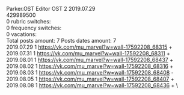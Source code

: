 Parker.OST	Editor OST 2 2019.07.29\
429989500\
0 rubric switches:\
0 frequency switches:\
0 vacations:\
Total posts amount: 7	Posts dates amount: 7\
2019.07.29 1 https://vk.com/mu_marvel?w=wall-17592208_68315 + \
2019.07.31 1 https://vk.com/mu_marvel?w=wall-17592208_68311 + \
2019.08.01 1 https://vk.com/mu_marvel?w=wall-17592208_68437 + \
2019.08.02 1 https://vk.com/mu_marvel?w=wall-17592208_68316 + \
2019.08.03 1 https://vk.com/mu_marvel?w=wall-17592208_68408 - \
2019.08.05 1 https://vk.com/mu_marvel?w=wall-17592208_68407 + \
2019.08.08 1 https://vk.com/mu_marvel?w=wall-17592208_68436 + \
